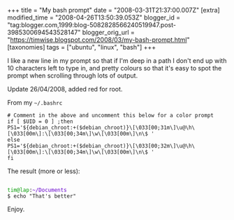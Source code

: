 +++
title = "My bash prompt"
date = "2008-03-31T21:37:00.007Z"
[extra]
modified_time = "2008-04-26T13:50:39.053Z"
blogger_id = "tag:blogger.com,1999:blog-5082828566240519947.post-3985300694543528147"
blogger_orig_url = "https://timwise.blogspot.com/2008/03/my-bash-prompt.html"
[taxonomies]
tags = ["ubuntu", "linux", "bash"]
+++

I like a new line in my prompt so that if I'm deep in a path I don't end up
with 10 characters left to type in, and pretty colours so that it's easy to
spot the prompt when scrolling through lots of output.

Update 26/04/2008, added red for root.

From my `~/.bashrc`

    # Comment in the above and uncomment this below for a color prompt
    if [ $UID = 0 ] ;then
    PS1='${debian_chroot:+($debian_chroot)}\[\033[00;31m\]\u@\h\[\033[00m\]:\[\033[00;34m\]\w\[\033[00m\]\n\$ '
    else
    PS1='${debian_chroot:+($debian_chroot)}\[\033[00;32m\]\u@\h\[\033[00m\]:\[\033[00;34m\]\w\[\033[00m\]\n\$ '
    fi

The result (more or less):

<div>
<code>
<span style="color: rgb(0, 153, 0);">tim@lap</span>:<span style="color: rgb(102, 0, 204);">~/Documents</span>
$ echo "That's better"
</code>
</div>

Enjoy.
